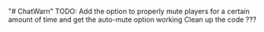 "# ChatWarn" 
TODO:
Add the option to properly mute players for a certain amount of time and get the auto-mute option working
Clean up the code
???
